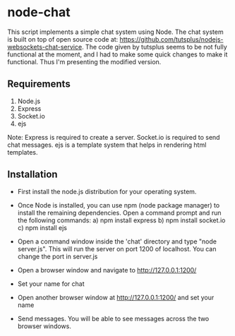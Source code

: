 # node-chat


This script implements a simple chat system using Node. The chat system is built on top of open source code at: https://github.com/tutsplus/nodejs-websockets-chat-service.
The code given by tutsplus seems to be not fully functional at the moment, and I had to make some quick changes to make it functional. Thus I'm presenting the modified version.


## Requirements


1. Node.js 
2. Express 
3. Socket.io 
4. ejs

Note: Express is required to create a server. Socket.io is required to send chat messages. ejs is a template system that helps in rendering html templates.

## Installation


* First install the node.js distribution for your operating system.

* Once Node is installed, you can use npm (node package manager) to install the remaining dependencies. Open a command prompt and run the following commands: a) npm install express b) npm install socket.io c) npm install ejs

* Open a command window inside the 'chat' directory and type "node server.js". This will run the server on port 1200 of localhost. You can change the port in server.js

* Open a browser window and navigate to http://127.0.0.1:1200/

* Set your name for chat

* Open another browser window at http://127.0.0.1:1200/ and set your name

* Send messages. You will be able to see messages across the two browser windows.


